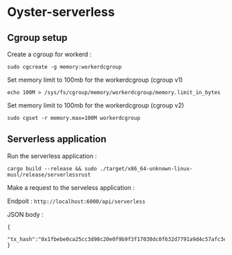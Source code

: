 # Oyster-serverless

## Cgroup setup

Create a cgroup for workerd :

```
sudo cgcreate -g memory:workerdcgroup
```

Set memory limit to 100mb for the workerdcgroup (cgroup v1)
```
echo 100M > /sys/fs/cgroup/memory/workerdcgroup/memory.limit_in_bytes
```

Set memory limit to 100mb for the workerdcgroup (cgroup v2)
```
sudo cgset -r memory.max=100M workerdcgroup
```


## Serverless application

Run the serverless application :

```
cargo build --release && sudo ./target/x86_64-unknown-linux-musl/release/serverlessrust
```

Make a request to the serveless application :

Endpoit : `http://localhost:6000/api/serverless`

JSON body :

```
{
    "tx_hash":"0x1fbebe0ca25cc3d98c20e0f9b9f3f17030dc0f632d7791a9d4c57afc3e4524fe"
}
```
